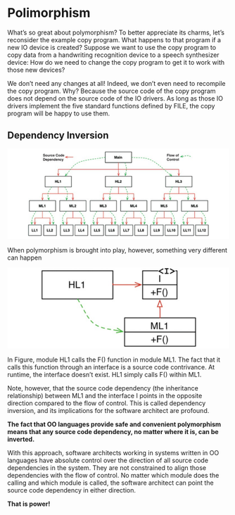 #   Polimorphism

What’s so great about polymorphism? To better appreciate its charms, let’s reconsider the example
copy program. What happens to that program if a new IO device is created? Suppose we want to use
the copy program to copy data from a handwriting recognition device to a speech synthesizer device:
How do we need to change the copy program to get it to work with those new devices?

We don’t need any changes at all! Indeed, we don’t even need to recompile the copy program. Why?
Because the source code of the copy program does not depend on the source code of the IO drivers.
As long as those IO drivers implement the five standard functions defined by FILE, the copy program
will be happy to use them.

##  Dependency Inversion

![figure8](/images/figure8.png)

When polymorphism is brought into play, however, something very different can happen

![figure9](/images/figure9.png)

In Figure, module HL1 calls the F() function in module ML1. The fact that it calls this function
through an interface is a source code contrivance. At runtime, the interface doesn’t exist. HL1 simply
calls F() within ML1.

Note, however, that the source code dependency (the inheritance relationship) between ML1 and the
interface I points in the opposite direction compared to the flow of control. This is called
dependency inversion, and its implications for the software architect are profound.

**The fact that OO languages provide safe and convenient polymorphism means that any source code
dependency, no matter where it is, can be inverted.**

With this approach, software architects working in systems written in OO languages have absolute
control over the direction of all source code dependencies in the system. They are not constrained to
align those dependencies with the flow of control. No matter which module does the calling and
which module is called, the software architect can point the source code dependency in either
direction.

**That is power!**